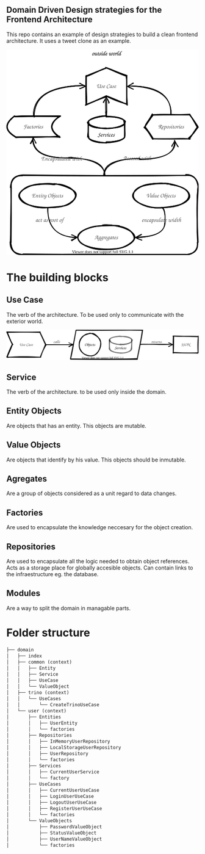 Domain Driven Design strategies for the Frontend Architecture
-------------------------------------------------------------

This repo contains an example of design strategies to build a clean frontend architecture. It uses a tweet clone as an example.

![flow](./public/assets/flow.svg)

# The building blocks

## Use Case
The verb of the architecture. To be used only to communicate with the exterior world.

![useCase](./public/assets/useCase.svg)

## Service
The verb of the architecture. to be used only inside the domain.

## Entity Objects
Are objects that has an entity. This objects are mutable.

## Value Objects
Are objects that identify by his value. This objects should be inmutable.

## Agregates
Are a group of objects considered as a unit regard to data changes.

## Factories
Are used to encapsulate the knowledge neccesary for the object creation.

## Repositories
Are used to encapsulate all the logic needed to obtain object references. Acts as a storage place for globally accesible objects. Can contain links to the infraestructure eg. the database.

## Modules
Are a way to split the domain in managable parts.

# Folder structure

```
├── domain
│   ├── index
│   ├── common (context)
│   │   ├── Entity
│   │   ├── Service
│   │   ├── UseCase
│   │   └── ValueObject
│   ├── trino (context)
│   │   └── UseCases
│   │       └── CreateTrinoUseCase
│   └── user (context)
│       ├── Entities
│       │   ├── UserEntity
│       │   └── factories
│       ├── Repositories
│       │   ├── InMemoryUserRepository
│       │   ├── LocalStorageUserRepository
│       │   ├── UserRepository
│       │   └── factories
│       ├── Services
│       │   ├── CurrentUserService
│       │   └── factory
│       ├── UseCases
│       │   ├── CurrentUserUseCase
│       │   ├── LoginUserUseCase
│       │   ├── LogoutUserUseCase
│       │   ├── RegisterUserUseCase
│       │   └── factories
│       └── ValueObjects
│           ├── PasswordValueObject
│           ├── StatusValueObject
│           ├── UserNameValueObject
│           └── factories
```
